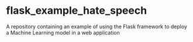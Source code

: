 # flask_example_hate_speech
A repository containing an example of using the Flask framework to deploy a Machine Learning model in a web application
